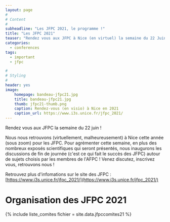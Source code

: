```yaml
---
layout: page
#
# Content
#
subheadline: "Les JFPC 2021, le programme !"
title: "Les JFPC 2021"
teaser: "Rendez vous aux JFPC à Nice (en virtuel) la semaine du 22 Juin 2021"
categories:
  - conferences
tags:
  - important
  - jfpc

#
# Styling
#
header: yes
image:
    homepage: bandeau-jfpc21.jpg
    title: bandeau-jfpc21.jpg
    thumb: jfpc21-thumb.png
    caption: Rendez-vous (en visio) à Nice en 2021 
    caption_url: https://www.i3s.unice.fr/jfpc_2021/
---
```


Rendez vous aux JFPC la semaine du 22 juin !


Nous nous retrouvons (virtuellement, malheureusement) à Nice cette année (sous zoom) pour les JFPC. Pour agrémenter cette semaine, en plus des nombreux exposés scientifiques qui seront présentés, nous inaugurons les discussions de fin de journée (c'est ce qui fait le succès des JFPC) autour de sujets choisis par les membres de l'AFPC ! Venez discutez, inscrivez vous, retrouvons nous !

Retrouvez plus d'infomations sur le site des JFPC : [https://www.i3s.unice.fr/jfpc_2021/](https://www.i3s.unice.fr/jfpc_2021/)


# Organisation des JFPC 2021

{% include liste_comites fichier = site.data.jfpccomites21 %}
